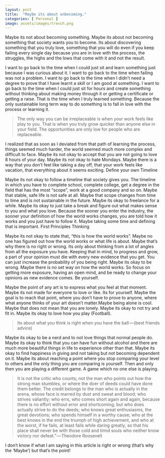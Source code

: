 ```yaml
---
layout: post
title:  "Maybe its about unbecoming."
categories: [ Personal ]
image: assets/images/trench.png
---
```



Maybe its not about becoming something. Maybe its about not becoming something that society wants you to become. Its about discovering something that you truly love, something that you will do even if you keep failing every single day because you are in love with the process, the struggles, the highs and the lows that come with it and not the result.

I want to go back to the time when I could just sit and learn something just because I was curious about it. I want to go back to the time when failing was not a problem. I want to go back to the time when I didn’t need a degree to prove that I have learnt a skill or I am good at something. I want to go back to the time when I could just sit for hours and create something without thinking about making money through it or getting a certificate or getting a raise. That is the time when I truly learned something. Because the only sustainable long term way to do something is to fall in love with the process or learning it.

>  The only way you can be irreplaceable is when your work feels like play to you. That is when you truly grow quicker than anyone else in your field. The opportunities are only low for people who are replaceable.

I realized that as soon as I deviated from that path of learning the process, things seemed much harder, the world seemed much more complex and difficult to face. Maybe its not okay to accept that you are not going to love 8 hours of your day. Maybe its not okay to hate Mondays. Maybe there is a way that you don’t feel like taking a day off, that your work feels like vacation, that everything about it seems exciting.
Define your own Timeline

Maybe its not okay to follow a timeline that society gives you. The timeline in which you have to complete school, complete college, get a degree in the field that has the most “scope”, work at a good company and so on. Maybe that stable, safe life is not safe at all. Maybe that scope changes from time to time and is not sustainable in the future. Maybe its okay to freelance for a while. Maybe its okay to just take a break and figure out what makes sense to you and what you love. Because the sooner you enter the industry, the sooner your definition of how the world works changes, you are told how it works and you just have to follow it. Maybe taking some time and defining that is important.
First Principles Thinking

Maybe its not okay to state that, “this is how the world works”. Maybe no one has figured out how the world works or what life is about. Maybe that’s why there is no right or wrong. Its only about thinking from a lot of angles from all the exposure you have. Keeping that in mind, to progress and grow, a part of your opinion must die with every new evidence that you get. You can just increase the probability of you being right. Maybe its okay to be wrong. Maybe there is no set way on how the world works. So focus on getting more exposure, having an open mind, and be ready to change your opinions as new evidence comes.
Be yourself.

Maybe the point of any art is to express what you feel at that moment. Maybe its not made for everyone to love or like. Its for yourself. Maybe the goal is to reach that point, where you don’t have to prove to anyone, where what anyone thinks of your art doesn’t matter.Maybe being alone is cool. Maybe that does not mean that you are lonely. Maybe its okay to not try and fit in. Maybe its okay to love how you play (Football).

> Its about what you think is right when you have the ball — (best friends advice)

Maybe its okay to be a nerd and to not love things that normal people do. Maybe its okay to think that you can have fun without alcohol and there are much more beautiful things in life to experience other than that. Maybe its okay to find happiness in giving and not taking but not becoming dependent on it. Maybe its about reaching a point where you stop comparing your level to others and the only thing you are comparing is yourself. Then and only then you are playing a different game. A game which no one else is playing.

> It is not the critic who counts; not the man who points out how the strong man stumbles, or where the doer of deeds could have done them better. The credit belongs to the man who is actually in the arena, whose face is marred by dust and sweat and blood; who strives valiantly; who errs, who comes short again and again, because there is no effort without error and shortcoming; but who does actually strive to do the deeds; who knows great enthusiasms, the great devotions; who spends himself in a worthy cause; who at the best knows in the end the triumph of high achievement, and who at the worst, if he fails, at least fails while daring greatly, so that his place shall never be with those cold and timid souls who neither know victory nor defeat.” — Theodore Roosevelt

I don’t know if what I am saying in this article is right or wrong (that’s why the ‘Maybe’) but that’s the point!
